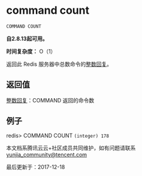 # command count

```javascript
COMMAND COUNT
```

**自2.8.13起可用。**

**时间复杂度：** O（1）

返回此 Redis 服务器中总数命令的[整数回复](https://redis.io/topics/protocol#integer-reply)。

## 返回值

[整数回复](https://redis.io/topics/protocol#integer-reply)：COMMAND 返回的命令数

## 例子

redis> COMMAND COUNT `(integer) 178`

本文档系腾讯云云+社区成员共同维护，如有问题请联系 yunjia_community@tencent.com

最后更新于：2017-12-18